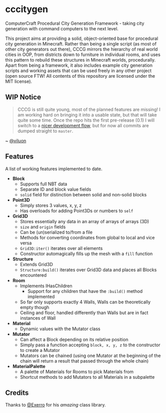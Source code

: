 
# cccitygen
ComputerCraft Procedural City Generation Framework - taking city generation with command computers to the next level.

This project aims at providing a solid, object-oriented base for procedural city generation in Minecraft. Rather than being a single script (as most of other city generators out there), CCCG mirrors the hierarchy of real world cities in OOP, from districts down to furniture in individual rooms, and uses this pattern to rebuild these structures in Minecraft worlds, procedurally. Apart from being a framework, it also includes example city generation scripts and working assets that can be used freely in any other project (open source FTW! All contents of this repository are licensed under the MIT license).

## WIP Notice
> CCCG is still quite young, most of the planned features are missing! I am working hard on bringing it into a usable state, but that will take quite some time. Once the repo hits the first pre-release (0.1) I will switch to a [nicer development flow](http://nvie.com/posts/a-successful-git-branching-model/), but for now all commits are dumped straight to `master`.

~ [@viluon](https://github.com/viluon)

## Features
A list of working features implemented to date.
* **Block**
	* Supports full NBT data
	* Separate ID and block value fields
	* `solid` field for distinction between solid and non-solid blocks
* **Point3D**
	* Simply stores 3 values, x, y, z
	* Has overloads for adding Point3Ds or numbers to `self`
* **Grid3D**
	* Stores essentially any data in an array of arrays of arrays (3D)
	* `size` and `origin` fields
	* Can be (un)serialized to/from a file
	* Methods for converting coordinates from global to local and vice versa
	* `Grid3D:iter()` iterates over all elements
	* Constructor automagically fills up the mesh with a `fill` function
* **Structure**
	* Extends Grid3D
	* `Structure:build()` iterates over Grid3D data and places all Blocks encountered
* **Room**
	* Implements IHasChildren
		* Support for any children that have the `:build()` method implemented
	* So far only supports exactly 4 Walls, Walls can be theoretically empty though
	* Ceiling and floor, handled differently than Walls but are in fact instances of Wall
* **Material**
	* Dynamic values with the Mutator class
* **Mutator**
	* Can affect a Block depending on its relative position
	* Simply pass a function accepting `block, x, y, z` to the constructor to create a Mutator
	* Mutators can be chained (using one Mutator at the beginning of the chain will return a result that passed through the whole chain)
* **MaterialPalette**
	* A palette of Materials for Rooms to pick Materials from
	* Shortcut methods to add Mutators to all Materials in a subpalette

## Credits
Thanks to [@Exerro](https://github.com/Exerro) for his *amazing* class library.
